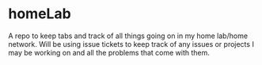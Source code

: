 # homeLab

A repo to keep tabs and track of all things going on in my home lab/home network. Will be using issue tickets to keep track of any issues or projects I may be working on and all the problems that come with them.
